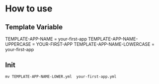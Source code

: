 # How to use 

## Template Variable

TEMPLATE-APP-NAME = your-first-app
TEMPLATE-APP-NAME-UPPERCASE = YOUR-FIRST-APP
TEMPLATE-APP-NAME-LOWERCASE = your-first-app

## Init

```
mv TEMPLATE-APP-NAME-LOWER.yml  your-first-app.yml
```